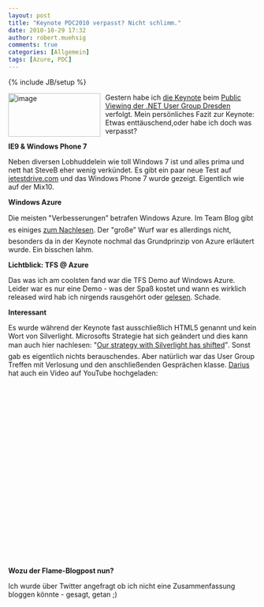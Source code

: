 ```yaml
---
layout: post
title: "Keynote PDC2010 verpasst? Nicht schlimm."
date: 2010-10-29 17:32
author: robert.muehsig
comments: true
categories: [Allgemein]
tags: [Azure, PDC]
---
```

{% include JB/setup %}
<p><a href="{{BASE_PATH}}/assets/wp-images/image1084.png"><img style="border-bottom: 0px; border-left: 0px; margin: 0px 10px 0px 0px; display: inline; border-top: 0px; border-right: 0px" title="image" border="0" alt="image" align="left" src="{{BASE_PATH}}/assets/wp-images/image_thumb266.png" width="187" height="88" /></a> </p>  <p>Gestern habe ich <a href="http://microsoftpdc.com">die Keynote</a> beim <a href="http://dd-dotnet.de/?p=88">Public Viewing der .NET User Group Dresden</a> verfolgt. Mein persönliches Fazit zur Keynote: Etwas enttäuschend,oder habe ich doch was verpasst?</p> <!--more-->  <p><strong>IE9 &amp; Windows Phone 7</strong></p>  <p>Neben diversen Lobhuddelein wie toll Windows 7 ist und alles prima und nett hat SteveB eher wenig verkündet. Es gibt ein paar neue Test auf <a href="http://ie.microsoft.com/testdrive/">ietestdrive.com</a> und das Windows Phone 7 wurde gezeigt. Eigentlich wie auf der Mix10. </p>  <p><strong>Windows Azure</strong></p>  <p>Die meisten "Verbesserungen” betrafen Windows Azure. Im Team Blog gibt es einiges <a href="http://blogs.msdn.com/b/windowsazure/archive/2010/10/28/you-spoke-we-listened-and-responded.aspx">zum Nachlesen</a>. Der "große” Wurf war es allerdings nicht, besonders da in der Keynote nochmal das Grundprinzip von Azure erläutert wurde. Ein bisschen lahm. </p>  <p><strong>Lichtblick: TFS @ Azure </strong></p>  <p>Das was ich am coolsten fand war die TFS Demo auf Windows Azure. Leider war es nur eine Demo - was der Spaß kostet und wann es wirklich released wird hab ich nirgends rausgehört oder <a href="http://blogs.msdn.com/b/bharry/archive/2010/10/28/tfs-on-windows-azure-at-the-pdc.aspx">gelesen</a>. Schade.</p>  <p><strong>Interessant</strong></p>  <p>Es wurde während der Keynote fast ausschließlich HTML5 genannt und kein Wort von Silverlight. Microsofts Strategie hat sich geändert und dies kann man auch hier nachlesen: "<a href="http://www.zdnet.com/blog/microsoft/microsoft-our-strategy-with-silverlight-has-shifted/7834">Our strategy with Silverlight has shifted</a>”. Sonst gab es eigentlich nichts berauschendes. Aber natürlich war das User Group Treffen mit Verlosung und den anschließenden Gesprächen klasse. <a href="http://blogs.msdn.com/b/dparys/">Darius</a> hat auch ein Video auf YouTube hochgeladen:</p>  <div style="padding-bottom: 0px; margin: 0px; padding-left: 0px; padding-right: 0px; display: inline; float: none; padding-top: 0px" id="scid:5737277B-5D6D-4f48-ABFC-DD9C333F4C5D:e06658a2-4b58-4e72-9a1c-f8b625e605b1" class="wlWriterEditableSmartContent"><div><object width="425" height="355"><param name="movie" value="http://www.youtube.com/v/Y7jj7fsElrI&amp;hl=en"></param><embed src="http://www.youtube.com/v/Y7jj7fsElrI&amp;hl=en" type="application/x-shockwave-flash" width="425" height="355"></embed></object></div></div>  <p><strong>Wozu der Flame-Blogpost nun?</strong></p>  <p>Ich wurde über Twitter angefragt ob ich nicht eine Zusammenfassung bloggen könnte - gesagt, getan ;)</p>
